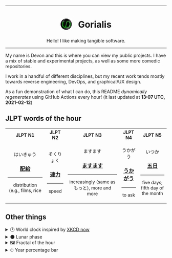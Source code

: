 ***

<h1 align="center">
<sub>
    <img src="readme/resources/avatar.png" height="36">
</sub>
&nbsp;
Gorialis
</h1>
<p align="center">
Hello! I like making tangible software.
</p>

***

My name is Devon and this is where you can view my public projects. I have a mix of stable and experimental projects, as well as some more comedic repositories.

I work in a handful of different disciplines, but my recent work tends mostly towards reverse engineering, DevOps, and graphical/UX design.

As a fun demonstration of what I can do, this README *dynamically regenerates* using GitHub Actions every hour! (it last updated at **13:07 UTC, 2021-02-12**)

<h2>JLPT words of the hour</h2>
<table>
    <tr>
        <th>JLPT N1</th>
        <th>JLPT N2</th>
        <th>JLPT N3</th>
        <th>JLPT N4</th>
        <th>JLPT N5</th>
    </tr>
    <tr>
        <td>
            <p align="center">はいきゅう</p>
            <h3 align="center"><b><a href="https://jisho.org/search/%E9%85%8D%E7%B5%A6">配給</a></b></h3>
            <hr>
            <p align="center">distribution (e.g.,<wbr> films,<wbr> rice</p>
        </td>
        <td>
            <p align="center">そくりょく</p>
            <h3 align="center"><b><a href="https://jisho.org/search/%E9%80%9F%E5%8A%9B">速力</a></b></h3>
            <hr>
            <p align="center">speed</p>
        </td>
        <td>
            <p align="center">ますます</p>
            <h3 align="center"><b><a href="https://jisho.org/search/%E3%81%BE%E3%81%99%E3%81%BE%E3%81%99">ますます</a></b></h3>
            <hr>
            <p align="center">increasingly (same as もっと),<wbr> more and more</p>
        </td>
        <td>
            <p align="center">うかがう</p>
            <h3 align="center"><b><a href="https://jisho.org/search/%E3%81%86%E3%81%8B%E3%81%8C%E3%81%86">うかがう</a></b></h3>
            <hr>
            <p align="center">to ask</p>
        </td>
        <td>
            <p align="center">いつか</p>
            <h3 align="center"><b><a href="https://jisho.org/search/%E4%BA%94%E6%97%A5">五日</a></b></h3>
            <hr>
            <p align="center">five days;<br> fifth day of the month</p>
        </td>
    </tr>
</table>

<h2>Other things</h2>
<details>
<summary>🕐  World clock inspired by <a href="https://xkcd.com/now">XKCD now</a></summary>

> <img src="generated/now.png" width="512">

</details>
<details>
<summary>🌑 Lunar phase</summary>

The moon is approximately 4.77% through its phase (New Moon).

</details>
<details>
<summary>&#x1f5bc; Fractal of the hour</summary>

> <img src="generated/fractal.png" width="512">

</details>
<details>
<summary>&#x23f2; Year percentage bar</summary>
<pre><code>2021 [██▁▁▁▁▁▁▁▁▁▁▁▁▁▁▁▁▁▁] 11.66%</code></pre>
</details>
